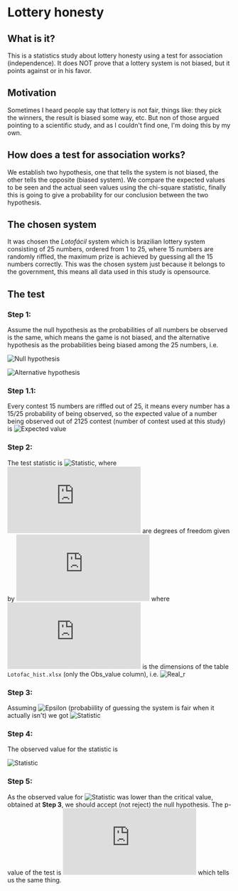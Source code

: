 # Lottery honesty

## What is it?

This is a statistics study about lottery honesty using a test for association (independence).
It does NOT prove that a lottery system is not biased, but it points against or in his favor.

## Motivation

Sometimes I heard people say that lottery is not fair, things like: they pick the winners, the result is biased some way, etc. 
But non of those argued pointing to a scientific study, and as I couldn't find one, I'm doing this by my own.

## How does a test for association works?

We establish two hypothesis, one that tells the system is not biased, the other tells the opposite (biased system).
We compare the expected values to be seen and the actual seen values using the chi-square statistic, finally this is going to give a probability for our conclusion between the two hypothesis.

## The chosen system

It was chosen the *Lotofácil* system which is brazilian lottery system consisting of 25 numbers, ordered from 1 to 25, 
where 15 numbers are randomly riffled, the maximum prize is achieved by guessing all the 15 numbers correctly.
This was the chosen system just because it belongs to the government, this means all data used in this study is opensource.

## The test

### Step 1:

Assume the null hypothesis as the probabilities of all numbers be observed is the same, 
which means the game is not biased, and the alternative hypothesis as the probabilities being biased among the 25 numbers, 
i.e. 

![Null hypothesis](https://latex.codecogs.com/svg.latex?H_0:p_1=p_2=p_3=\ldots=p_{25}=\frac{15}{25})

![Alternative hypothesis](https://latex.codecogs.com/svg.latex?H_1:p_j\neq\frac{15}{25})

### Step 1.1:

Every contest 15 numbers are riffled out of 25, it means every number has a 15/25 probability of being observed, 
so the expected value of a number being observed out of 2125 contest (number of contest used at this study) is 
![Expected value](https://latex.codecogs.com/svg.latex?2125\frac{15}{25}=1275)

### Step 2:

The test statistic is ![Statistic](https://latex.codecogs.com/svg.latex?\chi^2(v)), 
where ![V](https://latex.codecogs.com/svg.latex?v) are degrees of freedom given by ![Degree](https://latex.codecogs.com/svg.latex?(r-1))
where ![r](https://latex.codecogs.com/svg.latex?r) is the dimensions of the table `Lotofac_hist.xlsx` (only the Obs_value column), 
i.e. ![Real_r](https://latex.codecogs.com/svg.latex?r=25\Rightarrowv=24)

### Step 3:

Assuming ![Epsilon](https://latex.codecogs.com/svg.latex?\alpha=0.05) (probabiility of guessing the system is fair when it actually isn't)
we got ![Statistic](https://latex.codecogs.com/svg.latex?\chi^2(24)=36.41503)

### Step 4:

The observed value for the statistic is 

![Statistic](https://latex.codecogs.com/svg.latex?\chi^2=13.55765) 

### Step 5:

As the observed value for ![Statistic](https://latex.codecogs.com/svg.latex?\chi^2) 
was lower than the critical value, obtained at **Step 3**, we should accept (not reject) the null hypothesis.
The p-value of the test is ![Statistic](https://latex.codecogs.com/svg.latex?p-value=0.9560187) which tells us the same thing. 